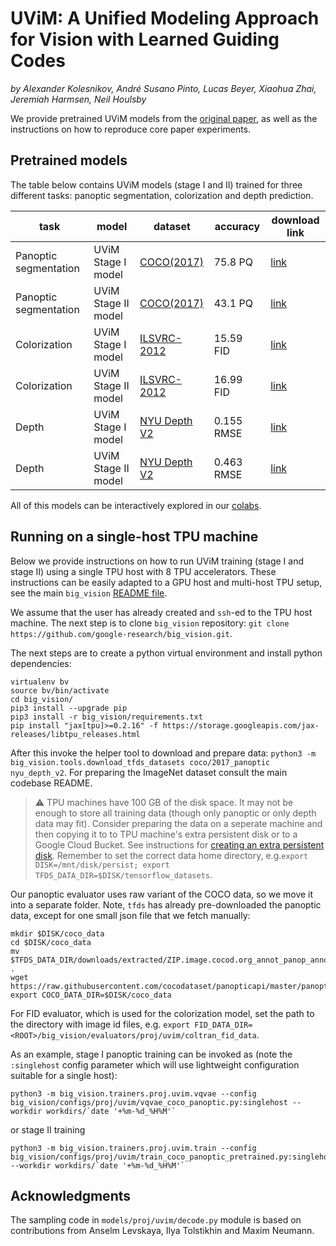 # UViM: A Unified Modeling Approach for Vision with Learned Guiding Codes

*by Alexander Kolesnikov, André Susano Pinto, Lucas Beyer, Xiaohua Zhai, Jeremiah Harmsen, Neil Houlsby*

We provide pretrained UViM models from the [original paper](https://arxiv.org/abs/2205.10337),
as well as the instructions on how to reproduce core paper experiments.

## Pretrained models

The table below contains UViM models (stage I and II) trained for three
different tasks: panoptic segmentation, colorization and depth prediction.

| task                  | model               | dataset                                                                  | accuracy     | download link                                                                             |
| --------------------- | ------------------- | ------------------------------------------------------------------------ | ------------ | ----------------------------------------------------------------------------------------- |
| Panoptic segmentation | UViM Stage I model  | [COCO(2017)](https://cocodataset.org/#home)                              |  75.8 PQ     | [link](https://storage.googleapis.com/big_vision/uvim/panoptic_stageI_params.npz)         |
| Panoptic segmentation | UViM Stage II model | [COCO(2017)](https://cocodataset.org/#home)                              |  43.1 PQ     | [link](https://storage.googleapis.com/big_vision/uvim/panoptic_stageII_params.npz)        |
| Colorization          | UViM Stage I model  | [ILSVRC-2012](https://www.image-net.org/)                                |  15.59 FID   | [link](https://storage.googleapis.com/big_vision/uvim/color_stageI_params.npz)            |
| Colorization          | UViM Stage II model | [ILSVRC-2012](https://www.image-net.org/)                                |  16.99 FID   | [link](https://storage.googleapis.com/big_vision/uvim/color_stageII_params.npz)           |
| Depth                 | UViM Stage I model  | [NYU Depth V2](https://cs.nyu.edu/~silberman/datasets/nyu_depth_v2.html) |  0.155 RMSE  | [link](https://storage.googleapis.com/big_vision/uvim/depth_stageI_params.npz)            |
| Depth                 | UViM Stage II model | [NYU Depth V2](https://cs.nyu.edu/~silberman/datasets/nyu_depth_v2.html) |  0.463 RMSE  | [link](https://storage.googleapis.com/big_vision/uvim/depth_stageII_params.npz)           |

All of this models can be interactively explored in our [colabs](/big_vision/configs/proj/uvim).

## Running on a single-host TPU machine

Below we provide instructions on how to run UViM training (stage I and
stage II) using a single TPU host with 8 TPU accelerators. These instructions
can be easily adapted to a GPU host and multi-host TPU setup, see the main
`big_vision` [README file](/README.md).

We assume that the user has already created and `ssh`-ed to the TPU host
machine. The next step is to clone `big_vision` repository:
`git clone https://github.com/google-research/big_vision.git`.

The next steps are to create a python virtual environment and install python
dependencies:
```
virtualenv bv
source bv/bin/activate
cd big_vision/
pip3 install --upgrade pip
pip3 install -r big_vision/requirements.txt
pip install "jax[tpu]>=0.2.16" -f https://storage.googleapis.com/jax-releases/libtpu_releases.html
```

After this invoke the helper tool to download and prepare data:
`python3 -m big_vision.tools.download_tfds_datasets coco/2017_panoptic nyu_depth_v2`.
For preparing the ImageNet dataset consult the main codebase README.

> :warning: TPU machines have 100 GB of the disk space. It may not be enough to
> store all training data (though only panoptic or only depth data may fit).
> Consider preparing the data on a seperate machine and then copying it to
> to TPU machine's extra persistent disk or to a Google Cloud Bucket. See
> instructions for [creating an extra persistent disk](https://cloud.google.com/tpu/docs/users-guide-tpu-vm).
> Remember to set the correct data home directory, e.g.`export DISK=/mnt/disk/persist; export TFDS_DATA_DIR=$DISK/tensorflow_datasets`.

Our panoptic evaluator uses raw variant of the COCO data, so we move it into a
separate folder. Note, `tfds` has already pre-downloaded the panoptic data,
except for one small json file that we fetch manually:
```
mkdir $DISK/coco_data
cd $DISK/coco_data
mv $TFDS_DATA_DIR/downloads/extracted/ZIP.image.cocod.org_annot_panop_annot_train<REPLACE_ME_WITH_THE_HASH_CODE>.zip/annotations/* .
wget https://raw.githubusercontent.com/cocodataset/panopticapi/master/panoptic_coco_categories.json
export COCO_DATA_DIR=$DISK/coco_data
```

For FID evaluator, which is used for the colorization model, set the path to the
directory with image id files, e.g.
`export FID_DATA_DIR=<ROOT>/big_vision/evaluators/proj/uvim/coltran_fid_data`.

As an example, stage I panoptic training can be invoked as (note the `:singlehost` config parameter which will use lightweight configuration suitable for a single host):
```
python3 -m big_vision.trainers.proj.uvim.vqvae --config big_vision/configs/proj/uvim/vqvae_coco_panoptic.py:singlehost --workdir workdirs/`date '+%m-%d_%H%M'`
```
or stage II training
```
python3 -m big_vision.trainers.proj.uvim.train --config big_vision/configs/proj/uvim/train_coco_panoptic_pretrained.py:singlehost --workdir workdirs/`date '+%m-%d_%H%M'`
```

## Acknowledgments
The sampling code in `models/proj/uvim/decode.py` module is based on contributions
from Anselm Levskaya, Ilya Tolstikhin and Maxim Neumann.

